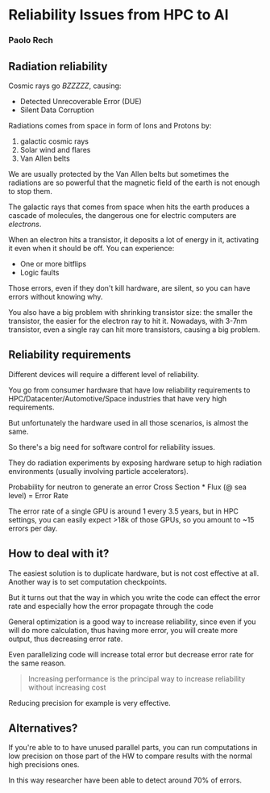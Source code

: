 # Reliability Issues from HPC to AI
### Paolo Rech

## Radiation reliability
Cosmic rays go *BZZZZZ*, causing:
- Detected Unrecoverable Error (DUE)
- Silent Data Corruption

Radiations comes from space in form of Ions and Protons by:
1. galactic cosmic rays
2. Solar wind and flares
3. Van Allen belts

We are usually protected by the Van Allen belts but sometimes
the radiations are so powerful that the magnetic field of the
earth is not enough to stop them.

The galactic rays that comes from space when hits the earth
produces a cascade of molecules, the dangerous one for electric
computers are *electrons*.

When an electron hits a transistor, it deposits a lot of energy
in it, activating it even when it should be off.
You can experience:
- One or more bitflips
- Logic faults

Those errors, even if they don't kill hardware, are silent, so
you can have errors without knowing why.

You also have a big problem with shrinking transistor size:
the smaller the transistor, the easier for the electron ray to
hit it.
Nowadays, with 3-7nm transistor, even a single ray can hit more
transistors, causing a big problem.

## Reliability requirements
Different devices will require a different level of reliability.

You go from consumer hardware that have low reliability requirements
to HPC/Datacenter/Automotive/Space industries that have very high
requirements.

But unfortunately the hardware used in all those scenarios, is
almost the same.

So there's a big need for software control for reliability issues.

They do radiation experiments by exposing hardware setup to high
radiation environments (usually involving particle accelerators).

Probability for neutron to generate an error
Cross Section * Flux (@ sea level) = Error Rate

The error rate of a single GPU is around 1 every 3.5 years,
but in HPC settings, you can easily expect >18k of those GPUs, so
you amount to ~15 errors per day.

## How to deal with it?
The easiest solution is to duplicate hardware, but is not cost
effective at all. Another way is to set computation checkpoints.

But it turns out that the way in which you write the code can effect
the error rate and especially how the error propagate through the code

General optimization is a good way to increase reliability, since
even if you will do more calculation, thus having more error, you
will create more output, thus decreasing error rate.

Even parallelizing code will increase total error but decrease error rate
for the same reason.

> Increasing performance is the principal way to increase reliability
> without increasing cost

Reducing precision for example is very effective.

## Alternatives?
If you're able to to have unused parallel parts, you can run computations
in low precision on those part of the HW to compare results with the normal
high precisions ones.

In this way researcher have been able to detect around 70% of errors.

